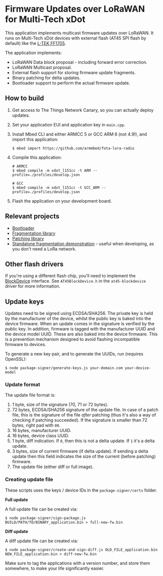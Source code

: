 # Firmware Updates over LoRaWAN for Multi-Tech xDot

This application implements multicast firmware updates over LoRaWAN. It runs on Multi-Tech xDot devices with external flash (AT45 SPI flash by default) like the [L-TEK FF1705](https://os.mbed.com/platforms/L-TEK-FF1705/).

The application implements:

* LoRaWAN Data block proposal - including forward error correction.
* LoRaWAN Multicast proposal.
* External flash support for storing firmware update fragments.
* Binary patching for delta updates.
* Bootloader support to perform the actual firmware update.

## How to build

1. Get access to The Things Network Canary, so you can actually deploy updates.
1. Set your application EUI and application key in `main.cpp`.
1. Install Mbed CLI and either ARMCC 5 or GCC ARM 6 (not 4.9!), and import this application:

    ```
    $ mbed import https://github.com/armmbed/fota-lora-radio
    ```

1. Compile this application:

    ```
    # ARMCC
    $ mbed compile -m xdot_l151cc -t ARM --profile=./profiles/develop.json

    # GCC
    $ mbed compile -m xdot_l151cc -t GCC_ARM --profile=./profiles/develop.json
    ```

1. Flash the application on your development board.

## Relevant projects

* [Bootloader](https://github.com/janjongboom/lorawan-at45-fota-bootloader)
* [Fragmentation library](https://github.com/janjongboom/mbed-lorawan-frag-lib)
* [Patching library](https://github.com/janjongboom/janpatch)
* [Standalone fragmentation demonstration](https://github.com/janjongboom/lorawan-fragmentation-in-flash) - useful when developing, as you don't need a LoRa network.

## Other flash drivers

If you're using a different flash chip, you'll need to implement the [BlockDevice](https://docs.mbed.com/docs/mbed-os-api-reference/en/latest/APIs/storage/block_device/) interface. See `AT45BlockDevice.h` in the `at45-blockdevice` driver for more information.

## Update keys

Updates need to be signed using ECDSA/SHA256. The private key is held by the manufacturer of the device, whilst the public key is baked into the device firmware. When an update comes in the signature is verified by the public key. In addition, firmware is tagged with the manufacturer UUID and the device model UUID. These are also baked into the device firmware. This is a prevention mechanism designed to avoid flashing incompatible firmware to devices.

To generate a new key pair, and to generate the UUIDs, run (requires OpenSSL):

```
$ node package-signer/generate-keys.js your-domain.com your-device-model
```

### Update format

The update file format is:

1. 1 byte, size of the signature (70, 71 or 72 bytes).
1. 72 bytes, ECDSA/SHA256 signature of the update file. In case of a patch file, this is the signature of the file *after* patching (thus it's also a way of checking if patching succeeded). If the signature is smaller than 72 bytes, right pad with `00`.
1. 16 bytes, manufacturer UUID.
1. 16 bytes, device class UUID.
1. 1 byte, diff indication. If `0`, then this is not a delta update. If `1` it's a delta update.
1. 3 bytes, size of current firmware (if delta update). If sending a delta update then this field indicates the size of the current (before patching) firmware.
1. The update file (either diff or full image).

### Creating update file

These scripts uses the keys / device IDs in the `package-signer/certs` folder.

**Full update**

A full update file can be created via:

```
$ node package-signer/sign-package.js BUILD/PATH/TO/BINARY_application.bin > full-new-fw.bin
```

**Diff update**

A diff update file can be created via:

```
$ node package-signer/create-and-sign-diff.js OLD_FILE_application.bin NEW_FILE_application.bin > diff-new-fw.bin
```

Make sure to tag the applications with a version number, and store them somewhere, to make your life significantly easier.
